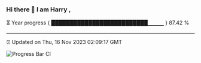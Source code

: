 ### Hi there 👋 I am Harry , 

⏳ Year progress { ██████████████████████████▁▁▁▁ } 87.42 %

---

⏰ Updated on Thu, 16 Nov 2023 02:09:17 GMT

![Progress Bar CI](https://github.com/duykhang68/duykhang68/workflows/Progress%20Bar%20CI/badge.svg)
